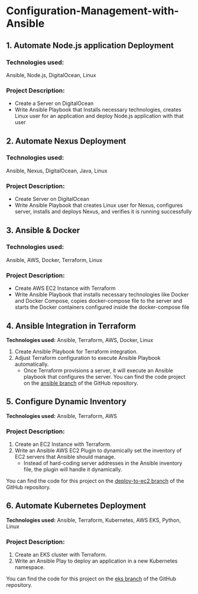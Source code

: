# Configuration-Management-with-Ansible


## 1. Automate Node.js application Deployment 

### Technologies used:
Ansible, Node.js, DigitalOcean, Linux 

### Project Description: 
- Create a Server on DigitalOcean 
- Write Ansible Playbook that Installs necessary technologies, creates Linux user for an application and deploy Node.js application with that user 


## 2. Automate Nexus Deployment 

### Technologies used:
Ansible, Nexus, DigitalOcean, Java, Linux 

### Project Description:
- Create Server on DigitalOcean 
- Write Ansible Playbook that creates Linux user for Nexus, configures server, installs and deploys Nexus, and verifies it is running successfully


## 3. Ansible & Docker

### Technologies used:
Ansible, AWS, Docker, Terraform, Linux

### Project Description:
- Create AWS EC2 Instance with Terraform
- Write Ansible Playbook that installs necessary technologies like Docker and Docker Compose, copies docker-compose file to the server and starts the Docker containers configured inside the docker-compose file

## 4. Ansible Integration in Terraform

**Technologies used:** Ansible, Terraform, AWS, Docker, Linux

1. Create Ansible Playbook for Terraform integration.
2. Adjust Terraform configuration to execute Ansible Playbook automatically.
   - Once Terraform provisions a server, it will execute an Ansible playbook that configures the server.
You can find the code project on the [ansible branch](https://github.com/rachana-uniyal/IaC-with-Terraform/tree/ansible) of the GitHub repository.

## 5. Configure Dynamic Inventory

**Technologies used:** Ansible, Terraform, AWS

### Project Description:

1. Create an EC2 Instance with Terraform.
2. Write an Ansible AWS EC2 Plugin to dynamically set the inventory of EC2 servers that Ansible should manage.
   - Instead of hard-coding server addresses in the Ansible inventory file, the plugin will handle it dynamically.

You can find the code for this project on the [deploy-to-ec2 branch](https://github.com/rachana-uniyal/IaC-with-Terraform/tree/deploy-to-ec2) of the GitHub repository.

## 6. Automate Kubernetes Deployment

**Technologies used:** Ansible, Terraform, Kubernetes, AWS EKS, Python, Linux

### Project Description:

1. Create an EKS cluster with Terraform.
2. Write an Ansible Play to deploy an application in a new Kubernetes namespace.

You can find the code for this project on the [eks branch](https://github.com/rachana-uniyal/IaC-with-Terraform/tree/eks) of the GitHub repository.









